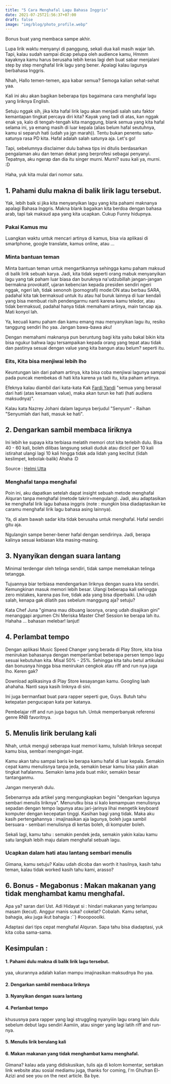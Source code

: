 ```yaml
---
title: "5 Cara Menghafal Lagu Bahasa Inggris"
date: 2021-07-25T21:56:37+07:00
draft: false
image: "img/blog/photo_profile.webp"
---
```


Bonus buat yang membaca sampe akhir.    

Lupa lirik waktu menyanyi di panggung, sekali dua kali masih wajar lah. Tapi,<!--more--> kalau sudah sampai dicap pelupa oleh audience kamu, Hmmm kayaknya kamu harus berusaha lebih keras lagi deh buat sabar menjalani step by step menghafal lirik lagu yang bener. Apalagi kalau lagunya berbahasa Inggris.

Nhah, Hallo temen-temen, apa kabar semua? Semoga kalian sehat-sehat yaa.

Kali ini aku akan bagikan beberapa tips bagaimana cara menghafal lagu yang liriknya English.

Setuju nggak sih, jika kita hafal lirik lagu akan menjadi salah satu faktor kemantapan tingkat percaya diri kita? Kayak yang tadi di atas, kan nggak enak ya, kalo di tengah-tengah kita manggung, blank semua yang kita hafal selama ini, ya emang masih di luar kepala (alias belum hafal seutuhnya, kamu si separuh hati (udah ya jgn marah)). Tentu bukan penentu satu-satunya rasa PD kita. Hafal adalah salah satunya aja. Let's go!

Tapi, sebelumnya disclaimer dulu bahwa tips ini ditulis berdasarkan pengalaman aku dan teman dekat yang berprofesi sebagai penyanyi. Tepatnya, aku ngerap dan dia itu singer murni. Murni? susu kali ya, murni. :D

Haha, yuk kita mulai dari nomor satu.

## 1. Pahami dulu makna di balik lirik lagu tersebut.

Yak, lebih baik si jika kita menyanyikan lagu yang kita pahami maknanya apalagi Bahasa Inggris. Makna blank bagaikan kita berdoa dengan bahasa arab, tapi tak maksud apa yang kita ucapkan. Cukup Funny hidupnya.

### Pakai Kamus mu

Luangkan waktu untuk mencari artinya di kamus, bisa via aplikasi di smartphone, google translate, kamus online, atau ...

### Minta bantuan teman

Minta bantuan teman untuk mengartikannya sehingga kamu paham maksud di balik lirik sebuah karya. Jadi, kita tidak seperti orang mabuk menyanyikan lagu yang tak paham luar biasa dan buruknya na'udzubillah jangan-jangan bermakna provokatif, ujaran kebencian kepada presiden sendiri ngeri nggak, ngeri lah, tidak senonoh (pornografi) mode:ON atau berbau SARA, padahal kita tak bermaksud untuk itu atau hal buruk lainnya di luar kendali yang bisa membuat risih pendengarmu nanti karena kamu teledor, atau tidak bermaksud, padahal hanya tidak memahami artinya, main tancap aja. Mati konyol lah.

Ya, kecuali kamu paham dan kamu emang mau menyanyikan lagu itu, resiko tanggung sendiri lho yaa. Jangan bawa-bawa aku!

Dengan memahami maknanya pun beruntung bagi kita yaitu bakal bikin kita bisa ngukur bahwa lagu tersampaikan kepada orang yang tepat atau tidak dan pastinya sesuai dengan value yang kita bangun atau belum? seperti itu.

### Eits, Kita bisa menjiwai lebih lho

Keuntungan lain dari paham artinya, kita bisa coba menjiwai lagunya sampai pada puncak membekas di hati kita karena ya tadi itu, kita paham artinya.

Efeknya kalau diambil dari kata-kata Kak [Fardi Yandi](https://instagram.com/fardiyandi) "semua yang berasal dari hati (atas kesamaan value), maka akan turun ke hati (hati audiens maksudnya)".

Kalau kata Nazrey Johani dalam lagunya berjudul "Senyum" - Raihan "Senyumlah dari hati, masuk ke hati".

## 2. Dengarkan sambil membaca liriknya

Ini lebih ke supaya kita terbiasa melatih memori otot kita terlebih dulu. Bisa 40 - 60 kali, boleh dilibas langsung sekali duduk atau dicicil per 10 kali istirahat ulangi lagi 10 kali hingga tidak ada lidah yang keclitut (lidah keslimpet, kebolak-balik) Ahaha :D

Source : [Helmi Utta](https://instagram.com/helmi_utta)

### Menghafal tanpa menghafal

Poin ini, aku dapatkan setelah dapat insight sebuah metode menghafal Alquran tanpa menghafal (metode takrir=mengulang). Jadi, aku adaptasikan ke menghafal lirik lagu bahasa inggris (note : mungkin bisa diadaptasikan ke caramu menghafal lirik lagu bahasa asing lainnya).

Ya, di alam bawah sadar kita tidak berusaha untuk menghafal. Hafal sendiri gitu aja.

Ngulangin sampe bener-bener hafal dengan sendirinya. Jadi, berapa kalinya sesuai kebiasan kita masing-masing.

## 3. Nyanyikan dengan suara lantang

Minimal terdengar oleh telinga sendiri, tidak sampe memekakan telinga tetangga.

Tujuannya biar terbiasa mendengarkan liriknya dengan suara kita sendiri. Kemungkinan masuk memori lebih besar. Ulangi beberapa kali sehingga zero mistakes, karena pas live, tidak ada yang bisa diperbaiki. Lha udah salah, kenapa gak dilatih pas sebelum manggung aja? setuju?

Kata Chef Juna "gimana mau dibuang laosnya, orang udah disajikan gini" menanggapi argumen Chi Meriska Master Chef Session ke berapa lah itu. Hahaha ... bahasan melebar! lanjut!

## 4. Perlambat tempo

Dengan aplikasi Music Speed Changer yang berada di Play Store, kita bisa menirukan bahasanya dengan memperlambat beberapa persen tempo lagu sesuai kebutuhan kita. Misal 50% - 25%. Sehingga kita tahu betul artikulasi dan bonusnya hingga bisa menirukan cengkok atau riff and run nya juga lho. Keren gak?

Download aplikasinya di Play Store kesayangan kamu. Googling laah ahahaha. Nanti saya kasih linknya di sini.

Ini juga bermanfaat buat para rapper seperti gue, Guys. Butuh tahu ketepatan pengucapan kata per katanya.

Pembelajar riff and run juga bagus tuh. Untuk memperbanyak referensi genre RNB favoritnya.

## 5. Menulis lirik berulang kali

Nhah, untuk menguji seberapa kuat memori kamu, tulislah liriknya secepat kamu bisa, sembari mengingat-ingat.

Kamu akan tahu sampai baris ke berapa kamu hafal di luar kepala. Semakin cepat kamu menulisnya tanpa jeda, semakin besar kamu bisa yakin akan tingkat hafalanmu. Semakin lama jeda buat mikir, semakin besar tantanganmu.

Jangan menyerah dulu.

Sebenarnya ada artikel yang mengungkapkan begini "dengarkan lagunya sembari menulis liriknya". Menurutku bisa si kalo kemampuan menulisnya sepadan dengan tempo lagunya atau jari-jarinya lihai mengetik keyboard komputer dengan kecepatan tinggi. Kasihan bagi yang tidak. Maka aku kasih pertengahannya : imajinasikan aja lagunya, boleh juga sambil bersuara - sembari menulisnya di kertas boleh, di komputer boleh.

Sekali lagi, kamu tahu : semakin pendek jeda, semakin yakin kalau kamu satu langkah lebih maju dalam menghafal sebuah lagu.

### Ucapkan dalam hati atau lantang sembari menulis

Gimana, kamu setuju? Kalau udah dicoba dan worth it hasilnya, kasih tahu teman, kalau tidak worked kasih tahu kami, arasso?

## 6. Bonus - Megabonus : Makan makanan yang tidak menghambat kamu menghafal.

Apa ya? saran dari Ust. Adi Hidayat si : hindari makanan yang terlampau masam (kecut). Anggur manis suka? cokelat? Cobalah. Kamu sehat, bahagia, aku juga ikut bahagia :``) #ooopoooIki.

Adaptasi dari tips cepat menghafal Alquran. Sapa tahu bisa diadaptasi, yuk kita coba sama-sama.

## Kesimpulan :

#### 1. Pahami dulu makna di balik lirik lagu tersebut.

yaa, ukurannya adalah kalian mampu imajinasikan maksudnya lho yaa.

#### 2. Dengarkan sambil membaca liriknya

#### 3. Nyanyikan dengan suara lantang

#### 4. Perlambat tempo

khususnya para rapper yang lagi struggling nyanyiiin lagu orang lain dulu sebelum debut lagu sendiri Aamiin, atau singer yang lagi latih riff and run-nya.

#### 5. Menulis lirik berulang kali

#### 6. Makan makanan yang tidak menghambat kamu menghafal.

Gimana? kalau ada yang didiskusikan, tulis aja di kolom komentar, sertakan link website atau sosial mediamu juga, thanks for coming, I'm Ghufran El-Azizi and see you on the next article. Ba bye.
